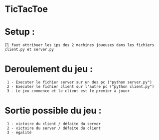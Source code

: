# TicTacToe

# Setup :

    Il faut attribuer les ips des 2 machines joueuses dans les fichiers client.py et server.py

# Deroulement du jeu :

     1 - Executer le fichier server sur un des pc ("python server.py")
     2 - Executer le fichier client sur l'autre pc ("python client.py")
     3 - Le jeu commence et le client est le premier à jouer

# Sortie possible du jeu :
     
     1 - victoire du client / défaite du server
     2 - victoire du server / défaite du client
     3 - égalité
